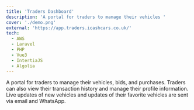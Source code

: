 ```yaml
---
title: 'Traders Dashboard'
description: 'A portal for traders to manage their vehicles '
cover: './demo.png'
external: 'https://app.traders.icashcars.co.uk/'
tech:
  - AWS
  - Laravel
  - PHP
  - Vue3
  - IntertiaJS
  - Algolia
---
```


A portal for traders to manage their vehicles, bids, and purchases. Traders can also view their transaction history and manage their profile information. Live updates of new vehicles and updates of their favorite vehicles are sent via email and WhatsApp. 